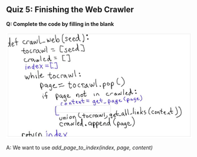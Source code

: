 ## Quiz 5: Finishing the Web Crawler

**Q: Complete the code by filling in the blank**

![alt text](./media/quiz-05-web-crawler-code.JPG "web crawler code")

A: We want to use *add_page_to_index(index, page, content)*
